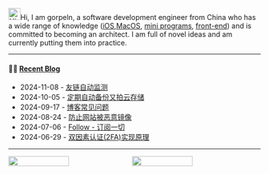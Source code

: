 

<img src='https://img.gorpeln.top/p/Hi.gif' alt='Hi' width="24"/>Hi, I am gorpeln, a software development engineer from China who has a wide range of knowledge ([iOS](https://gorpeln.top/works),[MacOS](https://gorpeln.top/works), [mini programs](https://gorpeln.top/works), [front-end](https://gorpeln.top/works)) and is committed to becoming an architect. I am full of novel ideas and am currently putting them into practice.  

---

#### 🤾‍♂️ <a href="https://gorpeln.top" target="_blank">Recent Blog</a>
 
<!-- blog starts -->
* 2024-11-08 - <a href='https://gorpeln.top/article/17310530239' target='_blank'>友链自动监测</a>
* 2024-10-05 - <a href='https://gorpeln.top/article/17280983368' target='_blank'>定期自动备份又拍云存储</a>
* 2024-09-17 - <a href='https://gorpeln.top/article/17265361548' target='_blank'>博客常见问题</a>
* 2024-08-24 - <a href='https://gorpeln.top/article/17245056864' target='_blank'>防止网站被恶意镜像</a>
* 2024-07-06 - <a href='https://gorpeln.top/article/17202356559' target='_blank'>Follow - 订阅一切</a>
* 2024-06-29 - <a href='https://gorpeln.top/article/17196724432' target='_blank'>双因素认证(2FA)实现原理</a>
<!-- blog ends -->
---
 

<p style="display:flex">
    <img src="https://github.202090.xyz/api/top-langs/?username=gorpeln&layout=donut&theme=dark&count_private=true" width="49%">
    <img src="https://github.202090.xyz/api?username=gorpeln&show_icons=true&theme=dark&line_height=40" width="49%">
</p>


